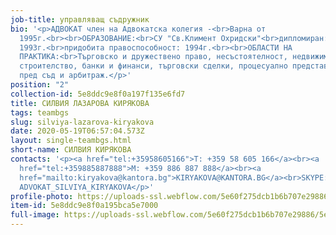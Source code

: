 ```yaml
---
job-title: управляващ съдружник
bio: '<p>АДВОКАТ член на Адвокатска колегия -<br>Варна от
  1995г.<br><br>ОБРАЗОВАНИЕ:<br>СУ "Св.Климент Охридски"<br>дипломиран:
  1993г.<br>придобита правоспособност: 1994г.<br><br>ОБЛАСТИ НА
  ПРАКТИКА:<br>Търговско и дружествено право, несъстоятелност, недвижими имоти и
  строителство, банки и финанси, търговски сделки, процесуално представителство
  пред съд и арбитраж.</p>'
position: "2"
collection-id: 5e8ddc9e8f0a197f135e6fd7
title: СИЛВИЯ ЛАЗАРОВА КИРЯКОВА
tags: teambgs
slug: silviya-lazarova-kiryakova
date: 2020-05-19T06:57:04.573Z
layout: single-teambgs.html
short-name: СИЛВИЯ КИРЯКОВА
contacts: '<p><a href="tel:+35958605166">T: +359 58 605 166</a><br><a
  href="tel:+359885887888">M: +359 886 887 888</a><br><a
  href="mailto:kiryakova@kantora.bg">KIRYAKOVA@KANTORA.BG</a><br>SKYPE:
  ADVOKAT_SILVIYA_KIRYAKOVA</p>'
profile-photo: https://uploads-ssl.webflow.com/5e60f275dcb1b6b707e29886/5e60f2ed1965c111f291c40f_5e52e2ad16879c411ac75cd6_5ca3920650cb2ea32021f18c_Kiryakova_Small.jpeg
item-id: 5e8ddc9e8f0a195bca5e7000
full-image: https://uploads-ssl.webflow.com/5e60f275dcb1b6b707e29886/5e87102cb6d84249c61e14b2_image%2014.jpg
---
```

